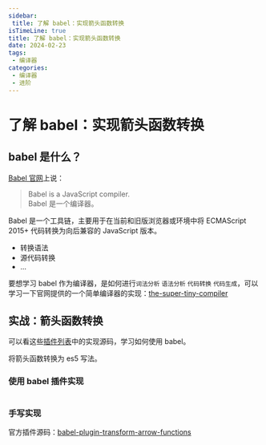 ```yaml
---
sidebar:
 title: 了解 babel：实现箭头函数转换
isTimeLine: true
title: 了解 babel：实现箭头函数转换
date: 2024-02-23
tags:
 - 编译器
categories:
 - 编译器
 - 进阶
---
```


# 了解 babel：实现箭头函数转换

## babel 是什么？

[Babel 官网](https://babeljs.io/docs/)上说：

> Babel is a JavaScript compiler.    
> Babel 是一个编译器。

Babel 是一个工具链，主要用于在当前和旧版浏览器或环境中将 ECMAScript 2015+ 代码转换为向后兼容的 JavaScript 版本。
- 转换语法
- 源代码转换
- ...

要想学习 babel 作为编译器，是如何进行`词法分析` `语法分析` `代码转换` `代码生成`，可以学习一下官网提供的一个简单编译器的实现：[the-super-tiny-compiler](https://github.com/jamiebuilds/the-super-tiny-compiler)

## 实战：箭头函数转换

可以看这些[插件列表](https://babeljs.io/docs/plugins-list)中的实现源码，学习如何使用 babel。

将箭头函数转换为 es5 写法。

### 使用 babel 插件实现
```js

```

### 手写实现
官方插件源码：[babel-plugin-transform-arrow-functions](https://github.com/babel/babel/blob/main/packages/babel-plugin-transform-arrow-functions/src/index.ts)
```js

```